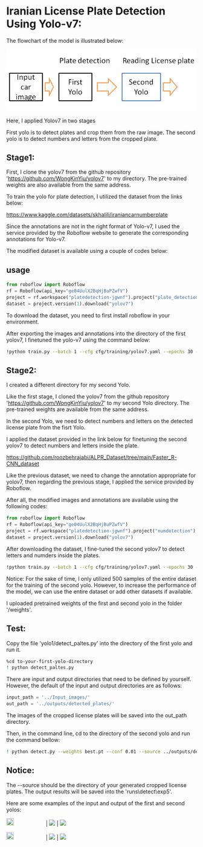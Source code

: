 

# Iranian License Plate Detection Using Yolo-v7:



The flowchart of the model is illustrated below:

![My Image](flowchart.PNG)

Here, I applied Yolov7 in two stages

First yolo is to detect plates and crop them from the raw image.
The second yolo is to detect numbers and letters from the cropped plate.

## Stage1:

First, I clone the yolov7 from the github repository 'https://github.com/WongKinYiu/yolov7' to my directory. The pre-trained weights are also available from the same address. 

To train the yolo for plate detection, I utilized the dataset from the links below:

https://www.kaggle.com/datasets/skhalili/iraniancarnumberplate

Since the annotations are not in the right format of Yolo-v7, I used the service provided by the Roboflow website to generate the corresponding annotations for Yolo-v7.

The modified dataset is available using a couple of codes below:

## usage
```python
from roboflow import Roboflow  
rf = Roboflow(api_key="ge04UulX2BqHjBuPZwfV")   
project = rf.workspace("platedetection-jgwnf").project("plate_detection-6e2ul")   
dataset = project.version(1).download("yolov7") 
```

To download the dataset, you need to first install roboflow in your environment.

After exporting the images and annotations into the directory of the first yolov7, I finetuned the yolo-v7 using the command below:

```bash
!python train.py --batch 1 --cfg cfg/training/yolov7.yaml --epochs 30 --data you-data-path/data.yaml --weights 'yolov7.pt' --device 0 

```

## Stage2:

I created a different directory for my second Yolo.

Like the first stage, I cloned the yolov7 from the github repository 'https://github.com/WongKinYiu/yolov7' to my second  Yolo directory. The pre-trained weights are available from the same address. 

In the second Yolo, we need to detect numbers and letters on the detected license plate from the fisrt Yolo.

I applied the dataset provided in the link below for finetuning the second yolov7 to detect numbers and letters inside the plate.

https://github.com/roozbehrajabi/ALPR_Dataset/tree/main/Faster_R-CNN_dataset

Like the previous dataset, we need to change the annotation appropriate for yolov7, then regarding the previous stage, I applied the service provided by Roboflow.

After all, the modified images and annotations are available using the following codes:

```python
from roboflow import Roboflow 
rf = Roboflow(api_key="ge04UulX2BqHjBuPZwfV") 
project = rf.workspace("platedetection-jgwnf").project("numdetection")   
dataset = project.version(1).download("yolov7")  
```

After downloading the dataset, I fine-tuned the second yolov7 to detect letters and numders inside the plates.
```bash
!python train.py --batch 1 --cfg cfg/training/yolov7.yaml --epochs 30 --data ../numdetectiondata/data.yaml --weights 'yolov7.pt' --device 0 
```

Notice: For the sake of time, I only utilized 500 samples of the entire dataset for the training of the second yolo. However, to increase the performance of the model, we can use the entire dataset or add other datasets if available.

I uploaded pretrained weights of the first and second yolo in the folder '/weights'. 

## Test:
Copy the file 'yolo1/detect_paltes.py' into the directory of the first yolo and run it.  

```bash
%cd to-your-first-yolo-directory
! python detect_paltes.py
```

There are input and output directories that need to be defined by yourself. However, the default of the input and output directories are as follows:

```python
input_path = '../Input_images/'
out_path = '../outputs/detected_plates/'
```
The images of the cropped license plates will be saved into the out_path directory.

Then, in the command line, cd to the directory of the second yolo and run the command bellow:

```bash
! python detect.py --weights best.pt --conf 0.01 --source ../outputs/detected_plates
```
## Notice: 
The --source should be the directory of your generated cropped license plates. The output results will be saved into the 'runs\detect\exp5\'.


Here are some examples of the input and output of the first and second yolos:



<img src="https://github.com/MoAKgit/Iranian-License-Plate-Detection/blob/master/imges/car1.jpg" width=20% height=20%> | <img src="https://github.com/MoAKgit/Iranian-License-Plate-Detection/blob/master/imges/car1_plate.jpg"> | <img src="https://github.com/MoAKgit/Iranian-License-Plate-Detection/blob/master/imges/plate_1.jpg"> 


<img src="https://github.com/MoAKgit/Iranian-License-Plate-Detection/blob/master/imges/car2.jpg" width=20% height=20%> | <img src="https://github.com/MoAKgit/Iranian-License-Plate-Detection/blob/master/imges/cra2_plate.jpg"> | <img src="https://github.com/MoAKgit/Iranian-License-Plate-Detection/blob/master/imges/plate_4.jpg"> 


